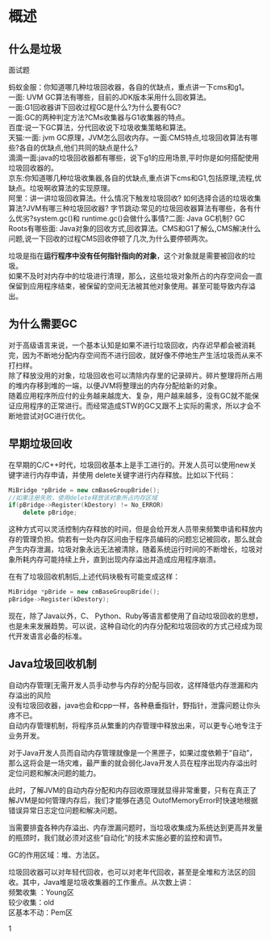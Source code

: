 # 概述

## 什么是垃圾

面试题

蚂蚁金服：你知道哪几种垃圾回收器，各自的优缺点，重点讲一下cms和g1。  
一面: UVM GC算法有哪些，目前的JDK版本采用什么回收算法。  
一面:G1回收器讲下回收过程GC是什么?为什么要有GC?  
一面:GC的两种判定方法?CMs收集器与G1收集器的特点。  
百度:说一下GC算法，分代回收说下垃圾收集策略和算法。  
天猫:一面: jvm GC原理，JVM怎么回收内存。一面:CMS特点,垃圾回收算法有哪些?各自的优缺点,他们共同的缺点是什么?  
滴滴一面:java的垃圾回收器都有哪些，说下g1的应用场景,平时你是如何搭配使用垃圾回收器的。  
京东:你知道哪几种垃圾收集器,各自的优缺点,重点讲下cms和G1,包括原理,流程,优缺点。垃圾啊收算法的实现原理。  
阿里：讲一讲垃圾回收算法。什么情况下触发垃圾回收? 如何选择合适的垃圾收集算法?JVM有哪三种垃圾回收器?  字节跳动:常见的垃圾回收器算法有哪些，各有什么优劣?system.gc()和 runtime.gc()会做什么事情?二面: Java GC机制? GC Roots有哪些面: Java对象的回收方式,回收算法。CMS和G1了解么,CMS解决什么问题,说一下回收的过程CMS回收停顿了几次,为什么要停顿两次。  

垃圾是指在**运行程序中没有任何指针指向的对象**，这个对象就是需要被回收的垃圾。  
如果不及时对内存中的垃圾进行清理，那么，这些垃圾对象所占的内存空间会一直保留到应用程序结束，被保留的空间无法被其他对象使用。甚至可能导致内存溢出。

## 为什么需要GC

对于高级语言来说，一个基本认知是如果不进行垃圾回收，内存迟早都会被消耗完，因为不断地分配内存空间而不进行回收，就好像不停地生产生活垃圾而从来不打扫样。  
除了释放没用的对象，垃圾回收也可以清除内存里的记录碎片。碎片整理将所占用的堆内存移到堆的一端，以便JVM将整理出的内存分配给新的对象。  
随着应用程序所应付的业务越来越庞大、复杂，用户越来越多，没有GC就不能保证应用程序的正常进行。而经常造成STW的GC又跟不上实际的需求，所以才会不断地尝试对GC进行优化。  

## 早期垃圾回收

在早期的C/C++时代，垃圾回收基本上是手工进行的。开发人员可以使用new关键字进行内存申请，并使用 delete关键字进行内存释放。比如以下代码：

```C++
MiBridge *pBride = new cmBaseGroupBride();
//如果注册失败，使用delete释放该对象所占内存区域
if(pBridge->Register(kDestory) != No_ERROR)
    delete pBridge;
```

这种方式可以灵活控制内存释放的时间，但是会给开发人员带来频繁申请和释放内存的管理负担。倘若有一处内存区间由于程序员编码的问题忘记被回收，那么就会产生内存泄漏，垃圾对象永远无法被清除，随着系统运行时间的不断增长，垃圾对象所耗内存可能持续上升，直到出现内存溢出并造成应用程序崩溃。

在有了垃圾回收机制后,上述代码块极有可能变成这样：

```c++
MiBridge *pBride = new cmBaseGroupBride();
pBridge->Register(kDestory);
```

现在，除了Java以外，C、 Python、Ruby等语言都使用了自动垃圾回收的思想，也是未来发展趋势。可以说，这种自动化的内存分配和垃圾回收的方式己经成为现代开发语言必备的标准。

## Java垃圾回收机制

自动内存管理[无需开发人员手动参与内存的分配与回收，这样降低内存泄漏和内存溢出的风险  
没有垃圾回收器，java也会和cpp一样，各种悬垂指针，野指针，泄露问题让你头疼不已。  
自动内存管理机制，将程序员从繁重的内存管理中释放出来，可以更专心地专注于业务开发。  

对于Java开发人员而自动内存管理就像是一个黑匣子，如果过度依赖于“自动”，那么这将会是一场灾难，最严重的就会弱化Java开发人员在程序出现内存溢出时定位问题和解决问题的能力。

此时，了解JVM的自动内存分配和内存回收原理就显得非常重要，只有在真正了解JVM是如何管理内存后，我们才能够在遇见 OutofMemoryError时快速地根据错误异常日志定位问题和解决问题。

当需要排査各种内存溢出、内存泄漏问题时，当垃圾收集成为系统达到更高并发量的瓶颈时，我们就必须对这些“自动化”的技术实施必要的监控和调节。

GC的作用区域：堆、方法区。

垃圾回收器可以对年轻代回收，也可以对老年代回收，甚至是全堆和方法区的回收。其中，Java堆是垃圾收集器的工作重点。从次数上讲：  
频繁收集 ：Young区  
较少收集：old  
区基本不动：Pem区  









1












